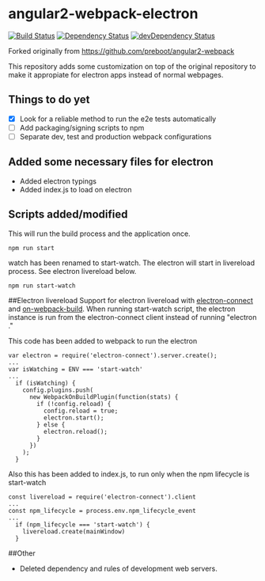 # angular2-webpack-electron

[![Build Status](https://travis-ci.org/bertofer/angular2-electron.svg?branch=master)](https://travis-ci.org/bertofer/angular2-webpack-electron)
[![Dependency Status](https://david-dm.org/DeMoorJasper/angular2-electron.svg)](https://david-dm.org/bertofer/angular2-electron)
[![devDependency Status](https://david-dm.org/DeMoorJasper/angular2-electron/dev-status.svg)](https://david-dm.org/bertofer/angular2-electron#info=devDependencies)

Forked originally from https://github.com/preboot/angular2-webpack

This repository adds some customization on top of the original repository to make it appropiate for electron apps instead of normal webpages.
## Things to do yet
- [x] Look for a reliable method to run the e2e tests automatically
- [ ] Add packaging/signing scripts to npm
- [ ] Separate dev, test and production webpack configurations

## Added some necessary files for electron
- Added electron typings
- Added index.js to load on electron

## Scripts added/modified
This will run the build process and the application once.
```
npm run start
```
watch has been renamed to start-watch. The electron will start in livereload process. See electron livereload below.
```
npm run start-watch
```

##Electron livereload
Support for electron livereload with [electron-connect](https://www.npmjs.com/package/electron-connect) and [on-webpack-build](https://www.npmjs.com/package/on-build-webpack).
When running start-watch script, the electron instance is run from the electron-connect client instead of running "electron ."

This code has been added to webpack to run the electron
```
var electron = require('electron-connect').server.create();
...
var isWatching = ENV === 'start-watch'
...
  if (isWatching) {
    config.plugins.push(
      new WebpackOnBuildPlugin(function(stats) {
        if (!config.reload) {
          config.reload = true;
          electron.start();
        } else {
          electron.reload();
        }
      })
    );
  }

```

Also this has been added to index.js, to run only when the npm lifecycle is start-watch
```
const livereload = require('electron-connect').client
...
const npm_lifecycle = process.env.npm_lifecycle_event
...
  if (npm_lifecycle === 'start-watch') {
    livereload.create(mainWindow)
  }

```

##Other
- Deleted dependency and rules of development web servers.
